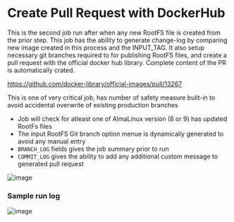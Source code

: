 # Create Pull Request with DockerHub

This is the second job run after when any new RootFS file is created from the prior step. 
This job has the ability to generate change-log by comparing new image created in this process 
and the INPUT_TAG. It also setup necessary git branches required to for publishing RootFS files, 
and create a pull request with the official docker hub library. Complete content of the PR is 
automatically crated.

https://github.com/docker-library/official-images/pull/13267

This is one of very critical job, has number of safety measure built-in to avoid accidental overwrite 
of existing production branches

- Job will check for atleast one of AlmaLinux version (8 or 9) has updated RootFs files
- The input RootFS Git branch option menue is dynamically generated to avoid any manual entry
- `BRANCH_LOG` fields gives the job summary prior to run
- `COMMIT_LOG` gives the ability to add any additional custom message to generated pull request


![image](https://user-images.githubusercontent.com/1273137/194076343-527e0f6a-d026-425c-adba-c849073d3ef8.png)


### Sample run log

![image](https://user-images.githubusercontent.com/1273137/194076484-d8436046-f3f3-4220-8e3c-62fca1d1d5ac.png)
